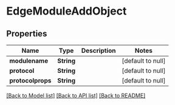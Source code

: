 # EdgeModuleAddObject

## Properties
Name | Type | Description | Notes
------------ | ------------- | ------------- | -------------
**modulename** | **String** |  | [default to null]
**protocol** | **String** |  | [default to null]
**protocolprops** | **String** |  | [default to null]

[[Back to Model list]](../README.md#documentation-for-models) [[Back to API list]](../README.md#documentation-for-api-endpoints) [[Back to README]](../README.md)


